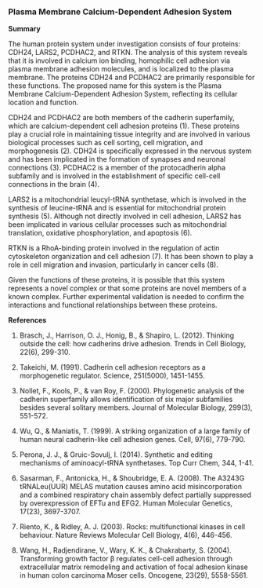 ### Plasma Membrane Calcium-Dependent Adhesion System

**Summary**

The human protein system under investigation consists of four proteins: CDH24, LARS2, PCDHAC2, and RTKN. The analysis of this system reveals that it is involved in calcium ion binding, homophilic cell adhesion via plasma membrane adhesion molecules, and is localized to the plasma membrane. The proteins CDH24 and PCDHAC2 are primarily responsible for these functions. The proposed name for this system is the Plasma Membrane Calcium-Dependent Adhesion System, reflecting its cellular location and function.

CDH24 and PCDHAC2 are both members of the cadherin superfamily, which are calcium-dependent cell adhesion proteins (1). These proteins play a crucial role in maintaining tissue integrity and are involved in various biological processes such as cell sorting, cell migration, and morphogenesis (2). CDH24 is specifically expressed in the nervous system and has been implicated in the formation of synapses and neuronal connections (3). PCDHAC2 is a member of the protocadherin alpha subfamily and is involved in the establishment of specific cell-cell connections in the brain (4).

LARS2 is a mitochondrial leucyl-tRNA synthetase, which is involved in the synthesis of leucine-tRNA and is essential for mitochondrial protein synthesis (5). Although not directly involved in cell adhesion, LARS2 has been implicated in various cellular processes such as mitochondrial translation, oxidative phosphorylation, and apoptosis (6).

RTKN is a RhoA-binding protein involved in the regulation of actin cytoskeleton organization and cell adhesion (7). It has been shown to play a role in cell migration and invasion, particularly in cancer cells (8).

Given the functions of these proteins, it is possible that this system represents a novel complex or that some proteins are novel members of a known complex. Further experimental validation is needed to confirm the interactions and functional relationships between these proteins.

**References**

1. Brasch, J., Harrison, O. J., Honig, B., & Shapiro, L. (2012). Thinking outside the cell: how cadherins drive adhesion. Trends in Cell Biology, 22(6), 299-310.

2. Takeichi, M. (1991). Cadherin cell adhesion receptors as a morphogenetic regulator. Science, 251(5000), 1451-1455.

3. Nollet, F., Kools, P., & van Roy, F. (2000). Phylogenetic analysis of the cadherin superfamily allows identification of six major subfamilies besides several solitary members. Journal of Molecular Biology, 299(3), 551-572.

4. Wu, Q., & Maniatis, T. (1999). A striking organization of a large family of human neural cadherin-like cell adhesion genes. Cell, 97(6), 779-790.

5. Perona, J. J., & Gruic-Sovulj, I. (2014). Synthetic and editing mechanisms of aminoacyl-tRNA synthetases. Top Curr Chem, 344, 1-41.

6. Sasarman, F., Antonicka, H., & Shoubridge, E. A. (2008). The A3243G tRNALeu(UUR) MELAS mutation causes amino acid misincorporation and a combined respiratory chain assembly defect partially suppressed by overexpression of EFTu and EFG2. Human Molecular Genetics, 17(23), 3697-3707.

7. Riento, K., & Ridley, A. J. (2003). Rocks: multifunctional kinases in cell behaviour. Nature Reviews Molecular Cell Biology, 4(6), 446-456.

8. Wang, H., Radjendirane, V., Wary, K. K., & Chakrabarty, S. (2004). Transforming growth factor β regulates cell-cell adhesion through extracellular matrix remodeling and activation of focal adhesion kinase in human colon carcinoma Moser cells. Oncogene, 23(29), 5558-5561.